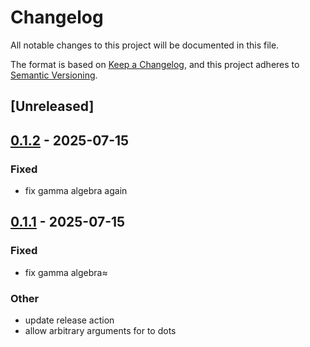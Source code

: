 # Changelog

All notable changes to this project will be documented in this file.

The format is based on [Keep a Changelog](https://keepachangelog.com/en/1.0.0/),
and this project adheres to [Semantic Versioning](https://semver.org/spec/v2.0.0.html).

## [Unreleased]

## [0.1.2](https://github.com/alphal00p/spenso/compare/spenso-hep-lib-v0.1.1...spenso-hep-lib-v0.1.2) - 2025-07-15

### Fixed

- fix gamma algebra again

## [0.1.1](https://github.com/alphal00p/spenso/compare/spenso-hep-lib-v0.1.0...spenso-hep-lib-v0.1.1) - 2025-07-15

### Fixed

- fix gamma algebra≈

### Other

- update release action
- allow arbitrary arguments for to dots
